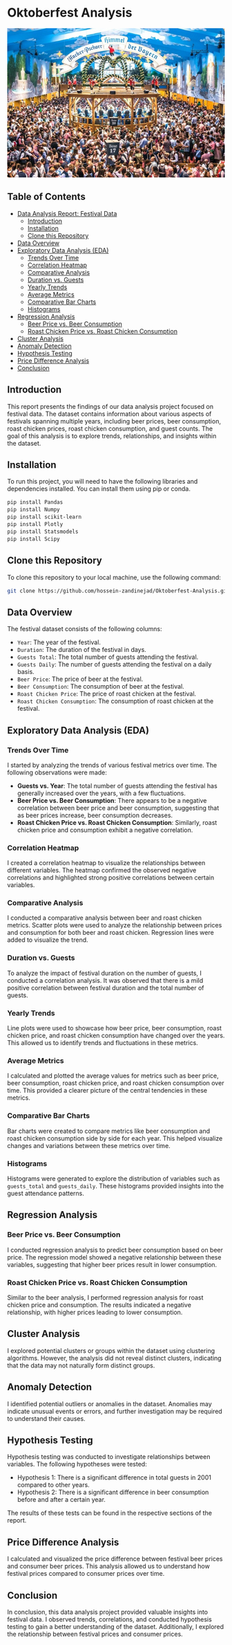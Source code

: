 # Oktoberfest Analysis

![Oktoberfest](/plots/oktoberfest2.jpeg)

## Table of Contents

- [Data Analysis Report: Festival Data](#data-analysis-report-festival-data)
  - [Introduction](#introduction)
  - [Installation](#installation)
  - [Clone this Repository](#clone-this-repository)
- [Data Overview](#data-overview)
- [Exploratory Data Analysis (EDA)](#exploratory-data-analysis-eda)
  - [Trends Over Time](#trends-over-time)
  - [Correlation Heatmap](#correlation-heatmap)
  - [Comparative Analysis](#comparative-analysis)
  - [Duration vs. Guests](#duration-vs-guests)
  - [Yearly Trends](#yearly-trends)
  - [Average Metrics](#average-metrics)
  - [Comparative Bar Charts](#comparative-bar-charts)
  - [Histograms](#histograms)
- [Regression Analysis](#regression-analysis)
  - [Beer Price vs. Beer Consumption](#beer-price-vs-beer-consumption)
  - [Roast Chicken Price vs. Roast Chicken Consumption](#roast-chicken-price-vs-roast-chicken-consumption)
- [Cluster Analysis](#cluster-analysis)
- [Anomaly Detection](#anomaly-detection)
- [Hypothesis Testing](#hypothesis-testing)
- [Price Difference Analysis](#price-difference-analysis)
- [Conclusion](#conclusion)

## Introduction

This report presents the findings of our data analysis project focused on festival data. The dataset contains information about various aspects of festivals spanning multiple years, including beer prices, beer consumption, roast chicken prices, roast chicken consumption, and guest counts. The goal of this analysis is to explore trends, relationships, and insights within the dataset.

## Installation

To run this project, you will need to have the following libraries and dependencies installed. You can install them using pip or conda.

```bash
pip install Pandas
pip install Numpy
pip install scikit-learn
pip install Plotly
pip install Statsmodels
pip install Scipy
```

## Clone this Repository

To clone this repository to your local machine, use the following command:

```bash
git clone https://github.com/hossein-zandinejad/Oktoberfest-Analysis.git
```

## Data Overview

The festival dataset consists of the following columns:

- `Year`: The year of the festival.
- `Duration`: The duration of the festival in days.
- `Guests Total`: The total number of guests attending the festival.
- `Guests Daily`: The number of guests attending the festival on a daily basis.
- `Beer Price`: The price of beer at the festival.
- `Beer Consumption`: The consumption of beer at the festival.
- `Roast Chicken Price`: The price of roast chicken at the festival.
- `Roast Chicken Consumption`: The consumption of roast chicken at the festival.

## Exploratory Data Analysis (EDA)

### Trends Over Time

I started by analyzing the trends of various festival metrics over time. The following observations were made:

- **Guests vs. Year**: The total number of guests attending the festival has generally increased over the years, with a few fluctuations.
- **Beer Price vs. Beer Consumption**: There appears to be a negative correlation between beer price and beer consumption, suggesting that as beer prices increase, beer consumption decreases.
- **Roast Chicken Price vs. Roast Chicken Consumption**: Similarly, roast chicken price and consumption exhibit a negative correlation.

### Correlation Heatmap

I created a correlation heatmap to visualize the relationships between different variables. The heatmap confirmed the observed negative correlations and highlighted strong positive correlations between certain variables.

### Comparative Analysis

I conducted a comparative analysis between beer and roast chicken metrics. Scatter plots were used to analyze the relationship between prices and consumption for both beer and roast chicken. Regression lines were added to visualize the trend.

### Duration vs. Guests

To analyze the impact of festival duration on the number of guests, I conducted a correlation analysis. It was observed that there is a mild positive correlation between festival duration and the total number of guests.

### Yearly Trends

Line plots were used to showcase how beer price, beer consumption, roast chicken price, and roast chicken consumption have changed over the years. This allowed us to identify trends and fluctuations in these metrics.

### Average Metrics

I calculated and plotted the average values for metrics such as beer price, beer consumption, roast chicken price, and roast chicken consumption over time. This provided a clearer picture of the central tendencies in these metrics.

### Comparative Bar Charts

Bar charts were created to compare metrics like beer consumption and roast chicken consumption side by side for each year. This helped visualize changes and variations between these metrics over time.

### Histograms

Histograms were generated to explore the distribution of variables such as `guests_total` and `guests_daily`. These histograms provided insights into the guest attendance patterns.

## Regression Analysis

### Beer Price vs. Beer Consumption

I conducted regression analysis to predict beer consumption based on beer price. The regression model showed a negative relationship between these variables, suggesting that higher beer prices result in lower consumption.

### Roast Chicken Price vs. Roast Chicken Consumption

Similar to the beer analysis, I performed regression analysis for roast chicken price and consumption. The results indicated a negative relationship, with higher prices leading to lower consumption.

## Cluster Analysis

I explored potential clusters or groups within the dataset using clustering algorithms. However, the analysis did not reveal distinct clusters, indicating that the data may not naturally form distinct groups.

## Anomaly Detection

I identified potential outliers or anomalies in the dataset. Anomalies may indicate unusual events or errors, and further investigation may be required to understand their causes.

## Hypothesis Testing

Hypothesis testing was conducted to investigate relationships between variables. The following hypotheses were tested:

- Hypothesis 1: There is a significant difference in total guests in 2001 compared to other years.
- Hypothesis 2: There is a significant difference in beer consumption before and after a certain year.

The results of these tests can be found in the respective sections of the report.

## Price Difference Analysis

I calculated and visualized the price difference between festival beer prices and consumer beer prices. This analysis allowed us to understand how festival prices compared to consumer prices over time.

## Conclusion

In conclusion, this data analysis project provided valuable insights into festival data. I observed trends, correlations, and conducted hypothesis testing to gain a better understanding of the dataset. Additionally, I explored the relationship between festival prices and consumer prices.
